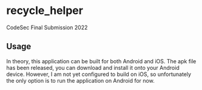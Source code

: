 # recycle_helper

CodeSec Final Submission 2022

## Usage

In theory, this application can be built for both Android and iOS.
The apk file has been released, you can download and install it onto your Android device.
However, I am not yet configured to build on iOS, so unfortunately the only option is to run the application on Android for now.